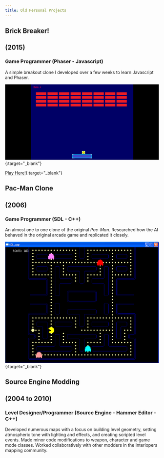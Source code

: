 ```yaml
---
title: Old Personal Projects
---
```


## Brick Breaker!
## (2015)
### Game Programmer (Phaser - Javascript)

A simple breakout clone I developed over a few weeks to learn Javascript and Phaser.

[![Brick Breaker Preview Image](/assets/img/OldGames/BBPreview.png)](/assets/img/OldGames/BBPreview.png){:target="_blank"}
<div style="display:none;">_</div>

[Play Here!](/phaser-games/BrickBreaker/brickbreaker.html){:target="_blank"}
<div style="display:none;">_</div>

## Pac-Man Clone
## (2006)
### Game Programmer (SDL - C++)

An almost one to one clone of the original _Pac-Man_. Researched how the AI behaved in the original arcade game and replicated it closely.

[![Pacman Clone Preview Image](/assets/img/OldGames/PMPreview.PNG)](/assets/img/OldGames/PMPreview.PNG){:target="_blank"}
<div style="display:none;">_</div>


## Source Engine Modding
## (2004 to 2010)
### Level Designer/Programmer (Source Engine - Hammer Editor - C++)

Developed numerous maps with a focus on building level geometry, setting atmospheric tone with lighting and effects, and creating scripted level events. Made minor code modifications to weapon, character and game mode classes. Worked collaboratively with other modders in the Interlopers mapping community.
